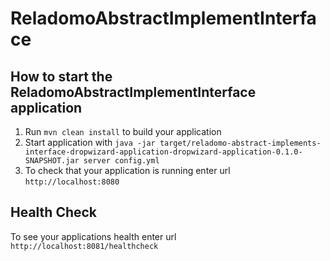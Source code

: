 # ReladomoAbstractImplementInterface

How to start the ReladomoAbstractImplementInterface application
---

1. Run `mvn clean install` to build your application
1. Start application with `java -jar target/reladomo-abstract-implements-interface-dropwizard-application-dropwizard-application-0.1.0-SNAPSHOT.jar server config.yml`
1. To check that your application is running enter url `http://localhost:8080`

Health Check
---

To see your applications health enter url `http://localhost:8081/healthcheck`
